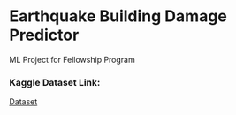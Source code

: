 # Earthquake Building Damage Predictor
ML Project for Fellowship Program

### Kaggle Dataset Link:
[Dataset](https://www.kaggle.com/code/ar89dsl/predicting-building-damage-from-earthquakes/data?select=csv_building_structure.csv)
